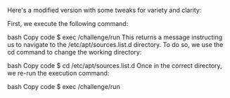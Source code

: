 
Here's a modified version with some tweaks for variety and clarity:

First, we execute the following command:

bash
Copy code
$ exec /challenge/run
This returns a message instructing us to navigate to the /etc/apt/sources.list.d directory. To do so, we use the cd command to change the working directory:

bash
Copy code
$ cd /etc/apt/sources.list.d
Once in the correct directory, we re-run the execution command:

bash
Copy code
$ exec /challenge/run
